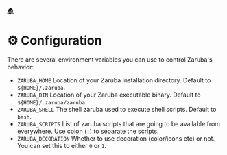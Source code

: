 <!--startTocHeader-->
[🏠](README.md)
# ⚙️ Configuration
<!--endTocHeader-->

There are several environment variables you can use to control Zaruba's behavior:

* `ZARUBA_HOME` Location of your Zaruba installation directory. Default to `${HOME}/.zaruba`.
* `ZARUBA_BIN` Location of your Zaruba executable binary. Default to `${HOME}/.zaruba/zaruba`.
* `ZARUBA_SHELL` The shell zaruba used to execute shell scripts. Default to `bash`.
* `ZARUBA_SCRIPTS` List of zaruba scripts that are going to be available from everywhere. Use colon (`:`) to separate the scripts.
* `ZARUBA_DECORATION` Whether to use decoration (color/icons etc) or not. You can set this to either `0` or `1`.


<!--startTocSubTopic-->
<!--endTocSubTopic-->